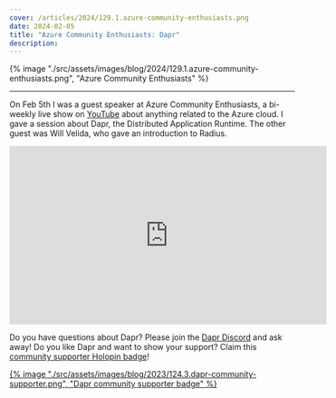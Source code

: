 ```yaml
---
cover: /articles/2024/129.1.azure-community-enthusiasts.png
date: 2024-02-05
title: "Azure Community Enthusiasts: Dapr"
description:
---
```


{% image "./src/assets/images/blog/2024/129.1.azure-community-enthusiasts.png", "Azure Community Enthusiasts" %}

---

On Feb 5th I was a guest speaker at Azure Community Enthusiasts, a bi-weekly live show on [YouTube](https://www.youtube.com/@AzureCommUG) about anything related to the Azure cloud. I gave a session about Dapr, the Distributed Application Runtime. The other guest was Will Velida, who gave an introduction to Radius.

<iframe width="560" height="315" src="https://www.youtube.com/embed/vV9R3owCdcQ" title="YouTube video player" frameborder="0" allow="accelerometer; autoplay; clipboard-write; encrypted-media; gyroscope; picture-in-picture" allowfullscreen></iframe>

Do you have questions about Dapr? Please join the [Dapr Discord](https://bit.ly/dapr-discord) and ask away! Do you like Dapr and want to show your support? Claim this [community supporter Holopin badge](https://bit.ly/dapr-supporter)!

<a href="https://bit.ly/dapr-supporter">{% image "./src/assets/images/blog/2023/124.3.dapr-community-supporter.png", "Dapr community supporter badge" %}</a>